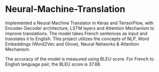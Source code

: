 # Neural-Machine-Translation

Implemented a Neural Machine Translator in Keras and TensorFlow, with Encoder-Decoder architecture, LSTM layers and Attention Mechanism to improve translations. The model takes French sentences as input and translates it to English. This project utilizes the concepts of NLP, Word Embeddings (Word2Vec and Glove), Neural Networks & Attention Mechanism.

The accuracy of the model is measured using BLEU score. For French to English language pair, the BLEU score is 37.88.
